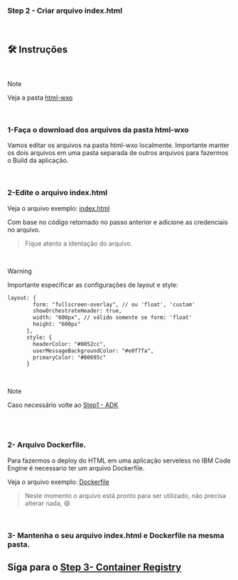 ### Step 2 -   Criar arquivo index.html
<br>

## 🛠️ Instruções

<br>

> [!NOTE] 
>Veja a pasta [html-wxo](html-wxo)
<br>

### 1-Faça o download dos arquivos da pasta html-wxo
Vamos editar os arquivos na pasta html-wxo localmente. 
Importante manter os dois arquivos em uma pasta separada de outros arquivos para fazermos o Build da aplicação. 


<br>


### 2-Edite o arquivo index.html 
Veja o arquivo exemplo: [index.html](html-wxo/index.html)

Com base no código retornado no passo anterior e adicione as credenciais no arquivo. 


>Fique atento a identação do arquivo.
<br>


>[!WARNING]
>Importante especificar as configurações de layout e style:

```html
layout: {
        form: "fullscreen-overlay", // ou 'float', 'custom'
        showOrchestrateHeader: true,
        width: "600px", // válido somente se form: 'float'
        height: "600px"
      },
      style: {
        headerColor: "#0052cc",
        userMessageBackgroundColor: "#e0f7fa",
        primaryColor: "#00695c"
      }
```

<br>

> [!NOTE] 
>Caso necessário volte ao [Step1 - ADK](docs/Step1-ADK.md)

<br><br>

### 2- Arquivo Dockerfile. 
Para fazermos o deploy do HTML em uma aplicação serveless no IBM Code Engine é necessario ter um arquivo Dockerfile. 

Veja o arquivo exemplo: [Dockerfile](html-wxo/Dockerfile)
> Neste momento o arquivo está pronto para ser utilizado, não precisa alterar nada, :smile:
<br>

### 3- Mantenha o seu arquivo index.html e Dockerfile na mesma pasta. 

Siga para o [Step 3- Container Registry](docs/Step3-ContainerRegistry.md)
---
